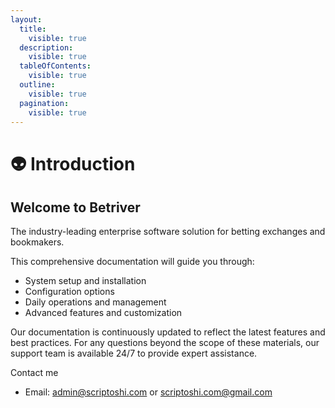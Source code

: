 ```yaml
---
layout:
  title:
    visible: true
  description:
    visible: true
  tableOfContents:
    visible: true
  outline:
    visible: true
  pagination:
    visible: true
---
```


# 👽 Introduction

## Welcome to Betriver&#x20;

The industry-leading enterprise software solution for betting exchanges and bookmakers.

This comprehensive documentation will guide you through:

* System setup and installation
* Configuration options
* Daily operations and management
* Advanced features and customization

Our documentation is continuously updated to reflect the latest features and best practices. For any questions beyond the scope of these materials, our  support team is available 24/7 to provide expert assistance.

Contact me

* Email: admin@scriptoshi.com or scriptoshi.com@gmail.com







